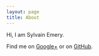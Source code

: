```yaml
---
layout: page
title: About
---
```


<span class="h-card vcard">
Hi, I am <span class="p-fn fn"><span class="p-given-name given-name">Sylvain</span> <span class="p-family-name family-name">Emery</span></span>.

Find me on <a class="u-url url" href="https://plus.google.com/+SylvainEmery" target="_blank">Google+</a> or on <a href="https://github.com/sylvainemery/" target="_blank">GitHub</a>.
</span>